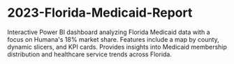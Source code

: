 # 2023-Florida-Medicaid-Report
Interactive Power BI dashboard analyzing Florida Medicaid data with a focus on Humana's 18% market share. Features include a map by county, dynamic slicers, and KPI cards. Provides insights into Medicaid membership distribution and healthcare service trends across Florida.
